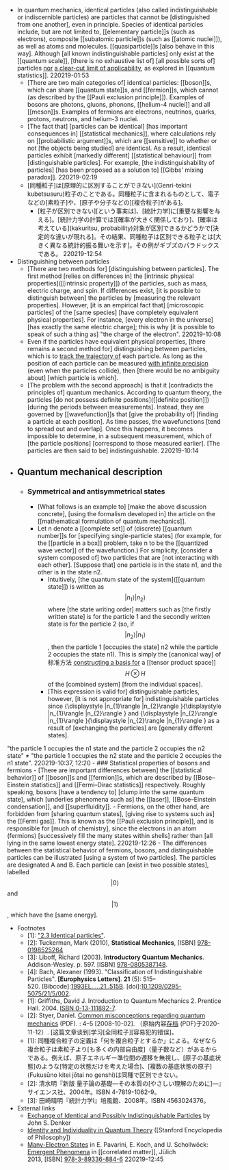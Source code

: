 - In quantum mechanics, identical particles (also called indistinguishable or indiscernible particles) are particles that cannot be [distinguished from one another], even in principle. Species of identical particles include, but are not limited to, [[elementary particle]]s (such as electrons), composite [[subatomic particle]]s (such as [[atomic nuclei]]), as well as atoms and molecules. [[quasiparticle]]s [also behave in this way]. Although [all known indistinguishable particles] only exist at the [[quantum scale]], [there is no exhaustive list of] [all possible sorts of] particles [nor](((O-hZz8l2c))) [a clear-cut limit of applicability](((7FoQpbZ6I))), as explored in [[quantum statistics]].
220219-01:53
    - [There are two main categories of] identical particles: [[boson]]s, which can share [[quantum state]]s, and [[fermion]]s, which cannot (as described by the [[Pauli exclusion principle]]). Examples of bosons are photons, gluons, phonons, [[helium-4 nuclei]] and all [[meson]]s. Examples of fermions are electrons, neutrinos, quarks, protons, neutrons, and helium-3 nuclei.
    - [The fact that] [particles can be identical] [has important consequences in] [[statistical mechanics]], where calculations rely on [[probabilistic argument]]s, which are [[sensitive]] to whether or not [the objects being studied] are identical. As a result, identical particles exhibit [markedly different] [[statistical behaviour]] from [distinguishable particles]. For example, [the indistinguishability of particles] [has been proposed as a solution to] [[Gibbs' mixing paradox]].
220219-02:19
    - [同種粒子]は[原理的に区別することができない](Genri-tekini kubetsusuru)粒子のことである。同種粒子に含まれるものとして、電子などの[素粒子]や、[原子や分子などの][複合粒子]がある[1](((TYwaLTO1F)))。
        - [粒子が区別できない][という事実は]、[統計力学]に[重要な影響を与える]。[統計力学の計算では][確率が大きく関係しており]、[確率は考えている](kakuritsu, probability)対象が区別できるかどうかで[決定的な違いが現れる]。その結果、同種粒子は区別できる粒子とは[大きく異なる統計的振る舞いを示す]。その例がギブズのパラドックスである。
220219-12:54
- Distinguishing between particles
    - [There are two methods for] [distinguishing between particles]. The first method [relies on differences in] the [intrinsic physical properties]([[intrinsic property]]) of the particles, such as mass, electric charge, and spin. If differences exist, [it is possible to distinguish between] the particles by [measuring the relevant properties]. However, [it is an empirical fact that] [microscopic particles] of the [same species] [have completely equivalent physical properties]. For instance, [every electron in the universe] [has exactly the same electric charge]; this is why [it is possible to speak of such a thing as] "the charge of the electron".
220219-10:08
    - Even if the particles have equivalent physical properties, [there remains a second method for] distinguishing between particles, which is to [track the trajectory of](((b00x-cUhS))) each particle. As long as the position of each particle can be measured [with infinite precision](((QDTGANrfP))) (even when the particles collide), then [there would be no ambiguity about] [which particle is which].
    - [The problem with the second approach] is that it [contradicts the principles of] quantum mechanics. According to quantum theory, the particles [do not possess definite positions]([[definite position]]) [during the periods between measurements]. Instead, they are governed by [[wavefunction]]s that [give the probability of] [finding a particle at each position]. As time passes, the wavefunctions [tend to spread out and overlap]. Once this happens, it becomes impossible to determine, in a subsequent measurement, which of [the particle positions] [correspond to those measured earlier]. [The particles are then said to be] indistinguishable.
220219-10:14
- ## Quantum mechanical description
    - ### Symmetrical and antisymmetrical states
        - [What follows is an example to] [make the above discussion concrete], [using the formalism developed in] the article on the [[mathematical formulation of quantum mechanics]].
        - Let n denote a [[complete set]] of (discrete) [[quantum number]]s for [specifying single-particle states] (for example, for the [[particle in a box]] problem, take n to be the [[quantized wave vector]] of the wavefunction.) For simplicity, [consider a system composed of] two particles that are [not interacting with each other]. [Suppose that] one particle is in the state n1, and the other is in the state n2. 
            - Intuitively, [the quantum state of the system]([[quantum state]]) is written as $${\displaystyle |n_{1}\rangle |n_{2}\rangle }$$ where [the state writing order] matters such as [the firstly written state] is for the particle 1 and the secondly written state is for the particle 2 (so, if $${\displaystyle |n_{2}\rangle |n_{1}\rangle }$$, then the particle 1 [occupies the state] n2 while the particle 2 occupies the state n1). This is simply the [canonical way] of 标准方法 [constructing a basis for]([[basis]]) a [[tensor product space]] $$H\otimes H$$ of the [combined system] [from the individual spaces]. 
            - [This expression is valid for] distinguishable particles, however, [it is not appropriate for] indistinguishable particles since {\displaystyle |n_{1}\rangle |n_{2}\rangle }{\displaystyle |n_{1}\rangle |n_{2}\rangle } and {\displaystyle |n_{2}\rangle |n_{1}\rangle }{\displaystyle |n_{2}\rangle |n_{1}\rangle } as a result of [exchanging the particles] are [generally different states].

"the particle 1 occupies the n1 state and the particle 2 occupies the n2 state" ≠ "the particle 1 occupies the n2 state and the particle 2 occupies the n1 state".
220219-10:37, 12:20
    - ### Statistical properties of bosons and fermions
        - [There are important differences between] the [[statistical behavior]] of [[boson]]s and [[fermion]]s, which are described by [[Bose–Einstein statistics]] and [[Fermi–Dirac statistics]] respectively. Roughly speaking, bosons [have a tendency to] [clump into the same quantum state], which [underlies phenomena such as] the [[laser]], [[Bose–Einstein condensation]], and [[superfluidity]]. 
            - Fermions, on the other hand, are forbidden from [sharing quantum states], [giving rise to systems such as] the [[Fermi gas]]. This is known as the [[Pauli exclusion principle]], and is responsible for [much of chemistry], since the electrons in an atom (fermions) [successively fill the many states within shells] rather than [all lying in the same lowest energy state].
220219-12:26
        - The differences between the statistical behavior of fermions, bosons, and distinguishable particles can be illustrated [using a system of two particles]. The particles are designated A and B. Each particle can [exist in two possible states], labelled $$|0\rangle$$ and $$|1\rangle$$, which have the [same energy].
- Footnotes
    - [1]: ["2.3 Identical particles"](http://www.tcm.phy.cam.ac.uk/~pdh1001/thesis/node14.html).
    - [2]: Tuckerman, Mark (2010), __Statistical Mechanics__, [ISBN] [978-0198525264](https://en.wikipedia.org/wiki/Special:BookSources/978-0198525264)
    - [3]: Liboff, Richard (2003). __Introductory Quantum Mechanics__. Addison-Wesley. p. 597. [ISBN] [978-0805387148](https://en.wikipedia.org/wiki/Special:BookSources/978-0805387148).
    - [4]: Bach, Alexaner (1993). "Classification of Indistinguishable Particles". __[Europhysics Letters]__. **21** (5): 515–520. [Bibcode]:[1993EL.....21..515B](https://ui.adsabs.harvard.edu/abs/1993EL.....21..515B). [doi]:[10.1209/0295-5075/21/5/002](https://doi.org/10.1209%2F0295-5075%2F21%2F5%2F002).
    - [1]: Griffiths, David J. Introduction to Quantum Mechanics 2. Prentice Hall. 2004. [ISBN 0-13-111892-7](https://zh.wikipedia.org/wiki/Special:%E7%BD%91%E7%BB%9C%E4%B9%A6%E6%BA%90/0-13-111892-7).
    - [2]: Styer, Daniel. [Common misconceptions regarding quantum mechanics](http://www.oberlin.edu/physics/dstyer/TeachQM/misconnzz.pdf) (PDF). : 4–5 [2008-10-02]. （原始内容[存档](https://web.archive.org/web/20201112041709/https://www2.oberlin.edu/physics/dstyer/TeachQM/misconnzz.pdf) (PDF)于2020-11-12）. [这篇文章谈到]学习[全同粒子][容易犯的错误]。
    - [1]: 同種複合粒子の定義は「何を複合粒子とするか」による。なぜなら複合粒子は素粒子より[も多くの内部自由度]（量子数など）があるからである。例えば、原子エネルギー準位間の遷移を無視し、[原子の基底状態]のような[特定の状態だけを考えた場合]、[複数の基底状態の原子](Fukusūno kitei jōtai no genshi)は同種で区別できない。
    - [2]: 清水明『新版 量子論の基礎―その本質の[やさしい理解のために]―』サイエンス社、2004年。ISBN 4-7819-1062-9。
    - [3]: 田崎晴明『統計力学I』培風館、2008年。ISBN 4563024376。
- External links
    - [Exchange of Identical and Possibly Indistinguishable Particles](http://www.av8n.com/physics/exchange.htm) by John S. Denker
    - [Identity and Individuality in Quantum Theory](http://plato.stanford.edu/entries/qt-idind/) ([Stanford Encyclopedia of Philosophy])
    - [Many-Electron States](http://www.cond-mat.de/events/correl13/manuscripts/koch.pdf) in E. Pavarini, E. Koch, and U. Schollwöck: [Emergent Phenomena](((m8lr20MZz))) in [[correlated matter]], Jülich 2013, [ISBN] [978-3-89336-884-6](https://en.wikipedia.org/wiki/Special:BookSources/978-3-89336-884-6)
220219-12:45
